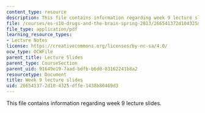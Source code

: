 ```yaml
---
content_type: resource
description: This file contains information regarding week 9 lecture slides.
file: /courses/es-s10-drugs-and-the-brain-spring-2013/266541372d104325dffe1438b80469d3_MITES_S10S13_Week9.pdf
file_type: application/pdf
learning_resource_types:
- Lecture Notes
license: https://creativecommons.org/licenses/by-nc-sa/4.0/
ocw_type: OCWFile
parent_title: Lecture Slides
parent_type: CourseSection
parent_uid: 91649e19-7aad-bdfb-b6d0-83162241b8a2
resourcetype: Document
title: Week 9 lecture slides
uid: 26654137-2d10-4325-dffe-1438b80469d3
---
```

This file contains information regarding week 9 lecture slides.